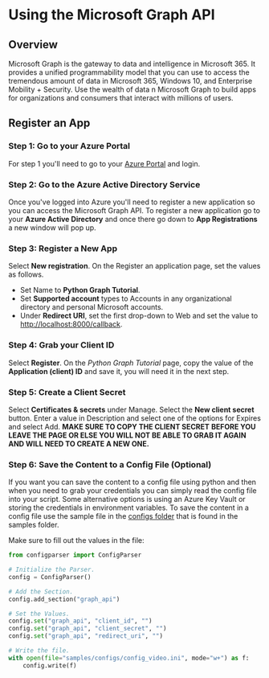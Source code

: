 # Using the Microsoft Graph API

## Overview

Microsoft Graph is the gateway to data and intelligence in Microsoft 365. It provides
a unified programmability model that you can use to access the tremendous amount of data
in Microsoft 365, Windows 10, and Enterprise Mobility + Security. Use the wealth of data
n Microsoft Graph to build apps for organizations and consumers that interact with millions
of users.

## Register an App

### Step 1: Go to your Azure Portal

For step 1 you'll need to go to your [Azure Portal](https://portal.azure.com/) and login.

### Step 2: Go to the Azure Active Directory Service

Once you've logged into Azure you'll need to register a new application so you can access
the Microsoft Graph API. To register a new application go to your **Azure Active Directory**
and once there go down to **App Registrations** a new window will pop up.

### Step 3: Register a New App

Select **New registration**. On the Register an application page, set the values as follows.

- Set Name to **Python Graph Tutorial**.
- Set **Supported account** types to Accounts in any organizational directory and personal Microsoft accounts.
- Under **Redirect URI**, set the first drop-down to Web and set the value to <http://localhost:8000/callback>.

### Step 4: Grab your Client ID

Select **Register**. On the *Python Graph Tutorial* page, copy the value of the **Application (client) ID** and
save it, you will need it in the next step.

### Step 5: Create a Client Secret

Select **Certificates & secrets** under Manage. Select the **New client secret** button. Enter a value in
Description and select one of the options for Expires and select Add. **MAKE SURE TO COPY THE CLIENT SECRET**
**BEFORE YOU LEAVE THE PAGE OR ELSE YOU WILL NOT BE ABLE TO GRAB IT AGAIN AND WILL NEED TO CREATE A NEW ONE.**

### Step 6: Save the Content to a Config File (Optional)

If you want you can save the content to a config file using python and then when you need to grab your credentials
you can simply read the config file into your script. Some alternative options is using an Azure Key Vault or storing
the credentials in environment variables. To save the content in a config file use the sample file in the [configs folder](https://github.com/areed1192/ms-graph-python-client/tree/master/samples/configs)
that is found in the samples folder.

Make sure to fill out the values in the file:

```python
from configparser import ConfigParser

# Initialize the Parser.
config = ConfigParser()

# Add the Section.
config.add_section("graph_api")

# Set the Values.
config.set("graph_api", "client_id", "")
config.set("graph_api", "client_secret", "")
config.set("graph_api", "redirect_uri", "")

# Write the file.
with open(file="samples/configs/config_video.ini", mode="w+") as f:
    config.write(f)
```
